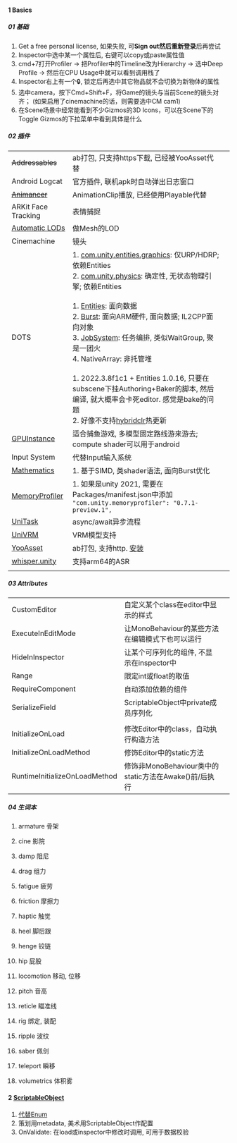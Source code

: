 

#### 1 Basics

##### 01 基础

1. Get a free personal license, 如果失败, 可**Sign out然后重新登录**后再尝试
2. Inspector中选中某一个属性后, 右键可以copy或paste属性值
3. cmd+7打开Profiler → 把Profiler中的Timeline改为Hierarchy → 选中Deep Profile → 然后在CPU Usage中就可以看到调用栈了
4. Inspector右上有一个🔒, 锁定后再选中其它物品就不会切换为新物体的属性
5. 选中camera，按下Cmd+Shift+F，将Game的镜头与当前Scene的镜头对齐； (如果启用了cinemachine的话，则需要选中CM cam1)
6. 在Scene场景中经常能看到不少Gizmos的3D Icons，可以在Scene下的Toggle Gizmos的下拉菜单中看到具体是什么



##### 02 插件

|                                                              |                                                              |      |
| ------------------------------------------------------------ | ------------------------------------------------------------ | ---- |
| ~~Addressables~~                                             | ab打包, 只支持https下载, 已经被YooAsset代替                  |      |
| Android Logcat                                               | 官方插件, 联机apk时自动弹出日志窗口                          |      |
| [~~Animancer~~](https://assetstore.unity.com/packages/tools/animation/animancer-lite-116516) | AnimationClip播放, 已经使用Playable代替                      |      |
| ARKit Face Tracking                                          | 表情捕捉                                                     |      |
| [Automatic LODs](https://assetstore.unity.com/packages/tools/modeling/nanolod-automatic-lods-193314) | 做Mesh的LOD                                                  |      |
| Cinemachine                                                  | 镜头                                                         |      |
| DOTS                                                         | 1. [com.unity.entities.graphics](https://docs.unity3d.com/Packages/com.unity.entities.graphics@latest): 仅URP/HDRP; 依赖Entities<br />2. [com.unity.physics](https://docs.unity3d.com/Packages/com.unity.physics@1.0/manual/index.html): 确定性, 无状态物理引擎; 依赖Entities<br /><br />1. [Entities](https://docs.unity3d.com/Packages/com.unity.entities@1.0/manual/index.html): 面向数据<br />2. [Burst](https://docs.unity3d.com/Packages/com.unity.burst@1.8/manual/index.html): 面向ARM硬件, 面向数据; IL2CPP面向对象<br />3. [JobSystem](https://docs.unity3d.com/Manual/JobSystemCreatingJobs.html): 任务编排, 类似WaitGroup, 聚是一团火<br />4. NativeArray: 非托管堆<br /><br />1. 2022.3.8f1c1 + Entities 1.0.16, 只要在subscene下挂Authoring+Baker的脚本, 然后编译, 就大概率会卡死editor. 感觉是bake的问题<br />2. 好像不支持[hybridclr](https://github.com/focus-creative-games/hybridclr/issues/105)热更新 |      |
| [GPUInstance](https://github.com/lixianmin/GPUInstance)      | 适合捕鱼游戏, 多模型固定路线游来游去;  compute shader可以用于android |      |
| Input System                                                 | 代替Input输入系统                                            |      |
| [Mathematics](https://docs.unity3d.com/Packages/com.unity.mathematics@1.3/manual/index.html) | 1. 基于SIMD, 类shader语法, 面向Burst优化                     |      |
| [MemoryProfiler](https://docs.unity3d.com/Packages/com.unity.memoryprofiler@0.7/manual/index.html) | 1. 如果是unity 2021, 需要在Packages/manifest.json中添加` "com.unity.memoryprofiler": "0.7.1-preview.1",` |      |
| [UniTask](https://github.com/Cysharp/UniTask)                | async/await异步流程                                          |      |
| [UniVRM](https://github.com/vrm-c/UniVRM)                    | VRM模型支持                                                  |      |
| [YooAsset](https://github.com/tuyoogame/YooAsset)            | ab打包, 支持http. [安装](https://www.yooasset.com/docs/guide-editor/QuickStart) |      |
| [whisper.unity](https://github.com/Macoron/whisper.unity)    | 支持arm64的ASR                                               |      |
|                                                              |                                                              |      |





##### 03 Attributes

|                               |                                                       |      |
| ----------------------------- | ----------------------------------------------------- | ---- |
| CustomEditor                  | 自定义某个class在editor中显示的样式                   |      |
| ExecuteInEditMode             | 让MonoBehaviour的某些方法在编辑模式下也可以运行       |      |
| HideInInspector               | 让某个可序列化的组件,  不显示在inspector中            |      |
| Range                         | 限定int或float的取值                                  |      |
| RequireComponent              | 自动添加依赖的组件                                    |      |
| SerializeField                | ScriptableObject中private成员序列化                   |      |
|                               |                                                       |      |
| InitializeOnLoad              | 修改Editor中的class，自动执行构造方法                 |      |
| InitializeOnLoadMethod        | 修饰Editor中的static方法                              |      |
| RuntimeInitializeOnLoadMethod | 修饰非MonoBehaviour类中的static方法在Awake()前/后执行 |      |



##### 04 生词本

1. armature  骨架
1. cine       影院
2. damp	阻尼
3. drag      组力
3. fatigue  疲劳
4. friction  摩擦力
1. haptic	触觉
1. heel       脚后跟
2. henge   铰链
1. hip         屁股
1. locomotion	移动, 位移



1. pitch     音高
2. reticle   瞄准线
3. rig          绑定, 装配
4. ripple    波纹
5. saber     佩剑
6. teleport 瞬移
6. volumetrics 体积雾 



#### 2 [ScriptableObject](https://blog.csdn.net/weixin_44806268/article/details/122849208)

1. [代替Enum](https://www.bilibili.com/video/BV1nh411W7vw)
2. 策划用metadata, 美术用ScriptableObject作配置
3. OnValidate: 在load或inspector中修改时调用, 可用于数据校验

